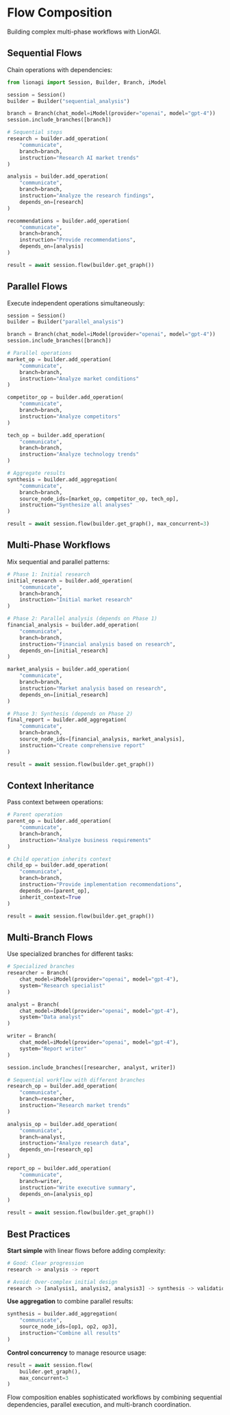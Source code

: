# Flow Composition

Building complex multi-phase workflows with LionAGI.

## Sequential Flows

Chain operations with dependencies:

```python
from lionagi import Session, Builder, Branch, iModel

session = Session()
builder = Builder("sequential_analysis")

branch = Branch(chat_model=iModel(provider="openai", model="gpt-4"))
session.include_branches([branch])

# Sequential steps
research = builder.add_operation(
    "communicate",
    branch=branch,
    instruction="Research AI market trends"
)

analysis = builder.add_operation(
    "communicate", 
    branch=branch,
    instruction="Analyze the research findings",
    depends_on=[research]
)

recommendations = builder.add_operation(
    "communicate",
    branch=branch,
    instruction="Provide recommendations",
    depends_on=[analysis]
)

result = await session.flow(builder.get_graph())
```

## Parallel Flows

Execute independent operations simultaneously:

```python
session = Session()
builder = Builder("parallel_analysis")

branch = Branch(chat_model=iModel(provider="openai", model="gpt-4"))
session.include_branches([branch])

# Parallel operations
market_op = builder.add_operation(
    "communicate",
    branch=branch,
    instruction="Analyze market conditions"
)

competitor_op = builder.add_operation(
    "communicate",
    branch=branch, 
    instruction="Analyze competitors"
)

tech_op = builder.add_operation(
    "communicate",
    branch=branch,
    instruction="Analyze technology trends"
)

# Aggregate results
synthesis = builder.add_aggregation(
    "communicate",
    branch=branch,
    source_node_ids=[market_op, competitor_op, tech_op],
    instruction="Synthesize all analyses"
)

result = await session.flow(builder.get_graph(), max_concurrent=3)
```

## Multi-Phase Workflows

Mix sequential and parallel patterns:

```python
# Phase 1: Initial research
initial_research = builder.add_operation(
    "communicate",
    branch=branch,
    instruction="Initial market research"
)

# Phase 2: Parallel analysis (depends on Phase 1)
financial_analysis = builder.add_operation(
    "communicate",
    branch=branch,
    instruction="Financial analysis based on research",
    depends_on=[initial_research]
)

market_analysis = builder.add_operation(
    "communicate", 
    branch=branch,
    instruction="Market analysis based on research",
    depends_on=[initial_research]
)

# Phase 3: Synthesis (depends on Phase 2)
final_report = builder.add_aggregation(
    "communicate",
    branch=branch,
    source_node_ids=[financial_analysis, market_analysis],
    instruction="Create comprehensive report"
)

result = await session.flow(builder.get_graph())
```

## Context Inheritance

Pass context between operations:

```python
# Parent operation
parent_op = builder.add_operation(
    "communicate",
    branch=branch,
    instruction="Analyze business requirements"
)

# Child operation inherits context
child_op = builder.add_operation(
    "communicate",
    branch=branch,
    instruction="Provide implementation recommendations",
    depends_on=[parent_op],
    inherit_context=True
)

result = await session.flow(builder.get_graph())
```

## Multi-Branch Flows

Use specialized branches for different tasks:

```python
# Specialized branches
researcher = Branch(
    chat_model=iModel(provider="openai", model="gpt-4"),
    system="Research specialist"
)

analyst = Branch(
    chat_model=iModel(provider="openai", model="gpt-4"),
    system="Data analyst"
)

writer = Branch(
    chat_model=iModel(provider="openai", model="gpt-4"),
    system="Report writer"
)

session.include_branches([researcher, analyst, writer])

# Sequential workflow with different branches
research_op = builder.add_operation(
    "communicate",
    branch=researcher,
    instruction="Research market trends"
)

analysis_op = builder.add_operation(
    "communicate",
    branch=analyst,
    instruction="Analyze research data",
    depends_on=[research_op]
)

report_op = builder.add_operation(
    "communicate",
    branch=writer,
    instruction="Write executive summary",
    depends_on=[analysis_op]
)

result = await session.flow(builder.get_graph())
```

## Best Practices

**Start simple** with linear flows before adding complexity:

```python
# Good: Clear progression
research -> analysis -> report

# Avoid: Over-complex initial design
research -> [analysis1, analysis2, analysis3] -> synthesis -> validation -> report
```

**Use aggregation** to combine parallel results:

```python
synthesis = builder.add_aggregation(
    "communicate",
    source_node_ids=[op1, op2, op3],
    instruction="Combine all results"
)
```

**Control concurrency** to manage resource usage:

```python
result = await session.flow(
    builder.get_graph(),
    max_concurrent=3
)
```

Flow composition enables sophisticated workflows by combining sequential dependencies, parallel execution, and multi-branch coordination.